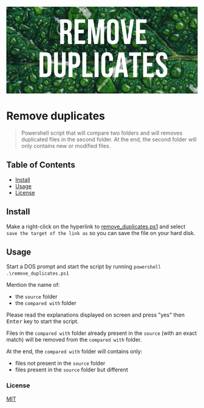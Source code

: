 ![Banner](images/banner.png)

# Remove duplicates

> Powershell script that will compare two folders and will removes duplicated files in the second folder. At the end, the second folder will only contains new or modified files.

## Table of Contents

- [Install](#install)
- [Usage](#usage)
- [License](#license)

## Install

Make a right-click on the hyperlink to [remove_duplicates.ps1](https://raw.githubusercontent.com/cavo789/ps_remove_duplicates/remove_duplicates.ps1) and select `save the target of the link as` so you can save the file on your hard disk.

## Usage

Start a DOS prompt and start the script by running `powershell .\remove_duplicates.ps1` 

Mention the name of:

* the `source` folder
* the `compared with` folder

Please read the explanations displayed on screen and press "yes" then <kbd>Enter</kbd> key to start the script.

Files in the `compared with` folder already present in the `source` (with an exact match) will be removed from the `compared with` folder.

At the end, the `compared with` folder will contains only:

* files not present in the `source` folder
* files present in the `source` folder but different

### License

[MIT](LICENSE)
